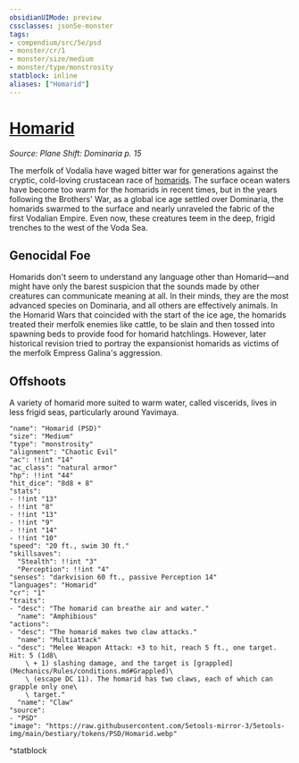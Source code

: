 ```yaml
---
obsidianUIMode: preview
cssclasses: json5e-monster
tags:
- compendium/src/5e/psd
- monster/cr/1
- monster/size/medium
- monster/type/monstrosity
statblock: inline
aliases: ["Homarid"]
---
```

# [Homarid](Mechanics\bestiary\monstrosity/homarid-psd.md)
*Source: Plane Shift: Dominaria p. 15*  

The merfolk of Vodalia have waged bitter war for generations against the cryptic, cold-loving crustacean race of [homarids](Mechanics/bestiary/monstrosity/homarid-psd.md). The surface ocean waters have become too warm for the homarids in recent times, but in the years following the Brothers' War, as a global ice age settled over Dominaria, the homarids swarmed to the surface and nearly unraveled the fabric of the first Vodalian Empire. Even now, these creatures teem in the deep, frigid trenches to the west of the Voda Sea.

## Genocidal Foe

Homarids don't seem to understand any language other than Homarid—and might have only the barest suspicion that the sounds made by other creatures can communicate meaning at all. In their minds, they are the most advanced species on Dominaria, and all others are effectively animals. In the Homarid Wars that coincided with the start of the ice age, the homarids treated their merfolk enemies like cattle, to be slain and then tossed into spawning beds to provide food for homarid hatchlings. However, later historical revision tried to portray the expansionist homarids as victims of the merfolk Empress Galina's aggression.

## Offshoots

A variety of homarid more suited to warm water, called viscerids, lives in less frigid seas, particularly around Yavimaya.

```statblock
"name": "Homarid (PSD)"
"size": "Medium"
"type": "monstrosity"
"alignment": "Chaotic Evil"
"ac": !!int "14"
"ac_class": "natural armor"
"hp": !!int "44"
"hit_dice": "8d8 + 8"
"stats":
- !!int "13"
- !!int "8"
- !!int "13"
- !!int "9"
- !!int "14"
- !!int "10"
"speed": "20 ft., swim 30 ft."
"skillsaves":
  "Stealth": !!int "3"
  "Perception": !!int "4"
"senses": "darkvision 60 ft., passive Perception 14"
"languages": "Homarid"
"cr": "1"
"traits":
- "desc": "The homarid can breathe air and water."
  "name": "Amphibious"
"actions":
- "desc": "The homarid makes two claw attacks."
  "name": "Multiattack"
- "desc": "Melee Weapon Attack: +3 to hit, reach 5 ft., one target. Hit: 5 (1d8\
    \ + 1) slashing damage, and the target is [grappled](Mechanics/Rules/conditions.md#Grappled)\
    \ (escape DC 11). The homarid has two claws, each of which can grapple only one\
    \ target."
  "name": "Claw"
"source":
- "PSD"
"image": "https://raw.githubusercontent.com/5etools-mirror-3/5etools-img/main/bestiary/tokens/PSD/Homarid.webp"
```
^statblock